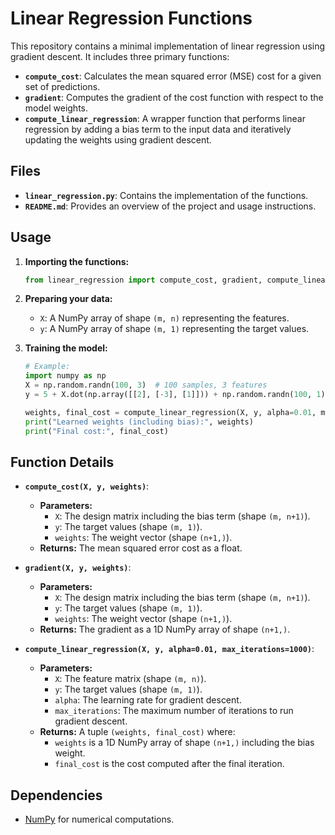 # Linear Regression Functions

This repository contains a minimal implementation of linear regression using gradient descent. It includes three primary functions:

- **`compute_cost`**: Calculates the mean squared error (MSE) cost for a given set of predictions.
- **`gradient`**: Computes the gradient of the cost function with respect to the model weights.
- **`compute_linear_regression`**: A wrapper function that performs linear regression by adding a bias term to the input data and iteratively updating the weights using gradient descent.

## Files

- **`linear_regression.py`**: Contains the implementation of the functions.
- **`README.md`**: Provides an overview of the project and usage instructions.

## Usage

1. **Importing the functions:**

   ```python
   from linear_regression import compute_cost, gradient, compute_linear_regression
   ```

2. **Preparing your data:**

   - `X`: A NumPy array of shape `(m, n)` representing the features.
   - `y`: A NumPy array of shape `(m, 1)` representing the target values.

3. **Training the model:**

   ```python
   # Example:
   import numpy as np
   X = np.random.randn(100, 3)  # 100 samples, 3 features
   y = 5 + X.dot(np.array([[2], [-3], [1]])) + np.random.randn(100, 1) * 0.5  # Linear model with noise

   weights, final_cost = compute_linear_regression(X, y, alpha=0.01, max_iterations=1000)
   print("Learned weights (including bias):", weights)
   print("Final cost:", final_cost)
   ```

## Function Details

- **`compute_cost(X, y, weights)`**:
  - **Parameters:**
    - `X`: The design matrix including the bias term (shape `(m, n+1)`).
    - `y`: The target values (shape `(m, 1)`).
    - `weights`: The weight vector (shape `(n+1,)`).
  - **Returns:** The mean squared error cost as a float.

- **`gradient(X, y, weights)`**:
  - **Parameters:**
    - `X`: The design matrix including the bias term (shape `(m, n+1)`).
    - `y`: The target values (shape `(m, 1)`).
    - `weights`: The weight vector (shape `(n+1,)`).
  - **Returns:** The gradient as a 1D NumPy array of shape `(n+1,)`.

- **`compute_linear_regression(X, y, alpha=0.01, max_iterations=1000)`**:
  - **Parameters:**
    - `X`: The feature matrix (shape `(m, n)`).
    - `y`: The target values (shape `(m, 1)`).
    - `alpha`: The learning rate for gradient descent.
    - `max_iterations`: The maximum number of iterations to run gradient descent.
  - **Returns:** A tuple `(weights, final_cost)` where:
    - `weights` is a 1D NumPy array of shape `(n+1,)` including the bias weight.
    - `final_cost` is the cost computed after the final iteration.

## Dependencies

- [NumPy](https://numpy.org/) for numerical computations.
